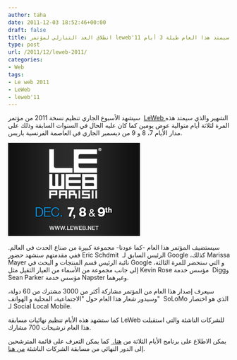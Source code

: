 ```yaml
---
author: taha
date: 2011-12-03 18:52:46+00:00
draft: false
title: انطلاق العد التنازلي لمؤتمر leweb'11 الذي سيمتد هذا العام طيلة 3 أيام
type: post
url: /2011/12/leweb-2011/
categories:
- Web
tags:
- Le web 2011
- LeWeb
- leweb'11
---
```


سيشهد الأسبوع الجاري تنظيم نسخة 2011 من مؤتمر  [LeWeb ](http://leweb.net/)الشهير والذي سيمتد هذه المرة لثلاثة أيام متوالية عوض يومين كما كان عليه الحال في السنوات السابقة وذلك على مدار الأيام 7، 8 و 9 من ديسمبر الجاري في العاصمة الفرنسية باريس.




[![مؤتمر LeWeb'11](LeWeb2011.png)
](LeWeb2011.png)




سيستضيف المؤتمر هذا العام -كما عودنا- مجموعة كبيرة من صناع الحدث في العالم. ففي مقدمتهم سنشهد حضور Eric Schdmit  الرئيس السابق لـ Google ،كذلك Marissa Mayer نائبة الرئيس قسم المنتجات و البحث في Google و التي ستحضر للمرة الثالثة، إلى جانب مجموعة من الأسماء من العيار الثقيل مثل Kevin Rose مؤسس خدمة  Diggو Sean Parker مؤسس خدمة Napster وغيرهما.




سيعرف إصدار هذا العام من المؤتمر مشاركة أكثر من 3000 مشترك من 60 دولة، وسيدور شعار هذا العام حول "الاجتماعية، المحلية و الهواتف"  SoLoMo الذي هو اختصار لـ Social Local Mobile.




كما ستشهد هذه الأيام تنظيم نهائيات مسابقة LeWeb للشركات الناشئة والتي استقبلت هذا العام ترشيحات 700 مشارك.




يمكن الاطلاع على برنامج الأيام الثلاثة من [هنا. ](http://leweb.net/program) كما يمكن التعرف على قائمة المترشحين إلى الدور النهائي من مسابقة الشركات الناشئة [من هنا](http://leweb.net/2011/agenda/startup-competition).
